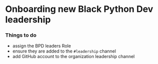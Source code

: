 # Onboarding new Black Python Dev leadership

### Things to do

- assign the BPD leaders Role
- ensure they are added to the `#leadership` channel
- add GitHub account to the organization leadership channel
